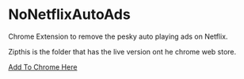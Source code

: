 # NoNetflixAutoAds

Chrome Extension to remove the pesky auto playing ads on Netflix. 

Zipthis is the folder that has the live version ont he chrome web store. 

[Add To Chrome Here](https://chrome.google.com/webstore/detail/netflix-es-enhancement-su/chgnjnikegkdcolabpjkijgdhcklneja/)
